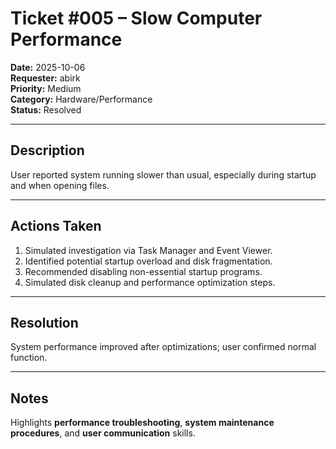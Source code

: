 # Ticket #005 – Slow Computer Performance

**Date:** 2025-10-06  
**Requester:** abirk  
**Priority:** Medium  
**Category:** Hardware/Performance  
**Status:** Resolved  

---

## Description
User reported system running slower than usual, especially during startup and when opening files.

---

## Actions Taken
1. Simulated investigation via Task Manager and Event Viewer.  
2. Identified potential startup overload and disk fragmentation.  
3. Recommended disabling non-essential startup programs.  
4. Simulated disk cleanup and performance optimization steps.

---

## Resolution
System performance improved after optimizations; user confirmed normal function.

---

## Notes
Highlights **performance troubleshooting**, **system maintenance procedures**, and **user communication** skills.
